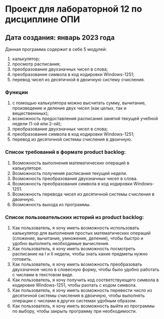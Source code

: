 # Проект для лабораторной 12 по дисциплине ОПИ

## Дата создания: январь 2023 года

Данная программа содержит в себе 5 модулей: 
1. калькулятор;
2. просмотр расписания;
3. преобразование двухзначных чисел в слова;
4. преобразование символа в код кодировки Windows-1251;
5. перевод чисел из десятичной в двоичную систему счисления.

### Функции  
1. с помощью калькулятора можно высчитать сумму, вычитание, произведение и деление двух чисел (как целых, так и вещественнных);
2. возможность предоставления расписания занятий текущей учебной недели (1-ой или 2-ой);
3. преобразование двухзначных чисел в слова;
4. преобразование символа в код кодировки Windows-1251;
5. перевод из десятичной системы счисления в двоичную.

### Список требований в формате product backlog:
1. Возможность выполнения математических операций в калькуляторе.
2. Возможность получения расписания текущей недели.
3. Возможность преобразования двухзначных чисел в слова.
4. Возможность преобразования символа в код кодировки Windows-1251.
5. Возможность перевода чисел из десятичной системы счисления в двоичную.
6. Возможность выхода из программы.

### Список пользовательских историй из product backlog:
1. Как пользователь, я хочу иметь возможность использовать калькулятор для выполнения простых математических операций (сложение, вычитание, умножение, деление), чтобы быстро и удобно выполнить необходимые вычисления.
2. Как пользователь, я хочу иметь возможность посмотреть расписание на I и II недели, чтобы знать какие предметы нужно готовить.
3. Как пользователь, я хочу иметь возможность преобразовать двухзначное число в словесную форму, чтобы было удобно работать с числами в текстовом виде.
4. Как пользователь, я хочу получить код соответствующего символа в кодировке Windows-1251, чтобы раотать с кодом символа.
5. Как пользователь, я хочу иметь возможность перевести число из десятичной системы счисления в двоичную, чтобы выполнять операции с числами в других системах удобным образом.
6. Как пользователь, я хочу иметь возможность выйти из программы по выбору, чтобы закрыть программу при необходимости.

